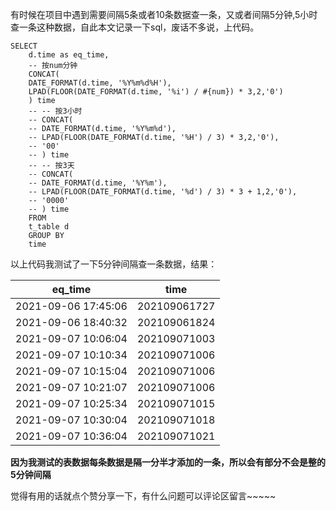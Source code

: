 有时候在项目中遇到需要间隔5条或者10条数据查一条，又或者间隔5分钟,5小时查一条这种数据，自此本文记录一下sql，废话不多说，上代码。



```mysql
SELECT     
	d.time as eq_time,
	-- 按num分钟
	CONCAT(
	DATE_FORMAT(d.time, '%Y%m%d%H'),
	LPAD(FLOOR(DATE_FORMAT(d.time, '%i') / #{num}) * 3,2,'0')
	) time
	-- -- 按3小时
	-- CONCAT(
	-- DATE_FORMAT(d.time, '%Y%m%d'),
	-- LPAD(FLOOR(DATE_FORMAT(d.time, '%H') / 3) * 3,2,'0'),
	-- '00'
	-- ) time
	-- -- 按3天
	-- CONCAT(
	-- DATE_FORMAT(d.time, '%Y%m'),
	-- LPAD(FLOOR(DATE_FORMAT(d.time, '%d') / 3) * 3 + 1,2,'0'),
	-- '0000'
	-- ) time
	FROM
	t_table d
	GROUP BY
	time
```



以上代码我测试了一下5分钟间隔查一条数据，结果：

| eq_time             | time         |
| ------------------- | ------------ |
| 2021-09-06 17:45:06 | 202109061727 |
| 2021-09-06 18:40:32 | 202109061824 |
| 2021-09-07 10:06:04 | 202109071003 |
| 2021-09-07 10:10:34 | 202109071006 |
| 2021-09-07 10:15:04 | 202109071006 |
| 2021-09-07 10:21:07 | 202109071006 |
| 2021-09-07 10:25:34 | 202109071015 |
| 2021-09-07 10:30:04 | 202109071018 |
| 2021-09-07 10:36:04 | 202109071021 |

**因为我测试的表数据每条数据是隔一分半才添加的一条，所以会有部分不会是整的5分钟间隔**



觉得有用的话就点个赞分享一下，有什么问题可以评论区留言~~~~~




